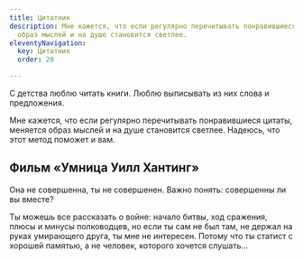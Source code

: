 ```yaml
---
title: Цитатник
description: Мне кажется, что если регулярно перечитывать понравившиеся цитаты, меняется
  образ мыслей и на душе становится светлее.
eleventyNavigation:
  key: Цитатник
  order: 20

---
```

С детства люблю читать книги. Люблю выписывать из них слова и предложения.

Мне кажется, что если регулярно перечитывать понравившиеся цитаты, меняется образ мыслей и на душе становится светлее. Надеюсь, что этот метод поможет и вам.

## Фильм «Умница Уилл Хантинг»

Она не совершенна, ты не совершенен. Важно понять: совершенны ли вы вместе?

Ты можешь все рассказать о войне: начало битвы, ход сражения, плюсы и минусы полководцев, но если ты сам не был там, не держал на руках умирающего друга, ты мне не интересен. Потому что ты статист с хорошей памятью, а не человек, которого хочется слушать…
